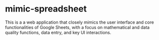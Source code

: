 # mimic-spreadsheet
This is a a web application that closely mimics the user interface and core functionalities of Google Sheets, with a focus on mathematical and data quality functions, data entry, and key UI interactions.
